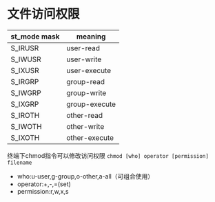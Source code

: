 # 文件访问权限
|st_mode mask|meaning|
|------------|-------|
|S_IRUSR    |user-read|
|S_IWUSR    |user-write|
|S_IXUSR    |user-execute|
|S_IRGRP    |group-read|
|S_IWGRP    |group-write|
|S_IXGRP    |group-execute|
|S_IROTH    |other-read|
|S_IWOTH    |other-write|
|S_IXOTH    |other-execute|

终端下chmod指令可以修改访问权限
`chmod [who] operator [permission] filename`
* who:u-user,g-group,o-other,a-all（可组合使用）
* operator:+,-,=(set)
* permission:r,w,x,s


